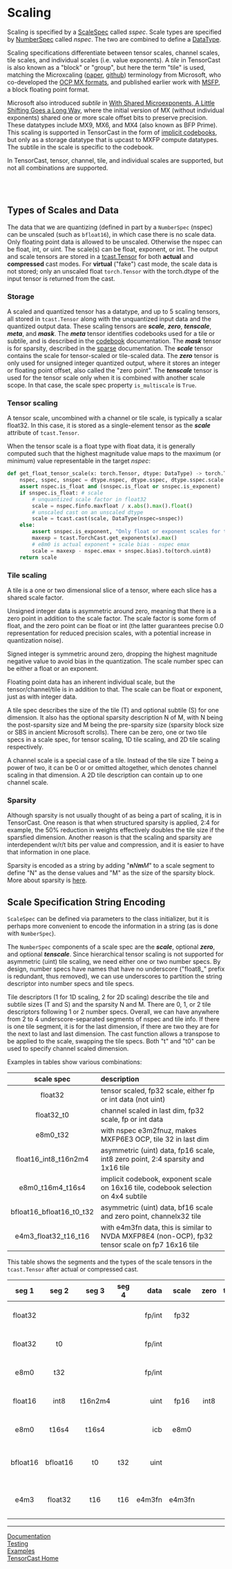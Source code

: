 <!-- markdownlint-disable MD033 MD041 -->

# Scaling

Scaling is specified by a [ScaleSpec](../tcast/scale.py) called *sspec*.  Scale types are specified by
[NumberSpec](../tcast/number.py) called *nspec*.  The two are combined to define a
[DataType](../tcast/datatype.py).

Scaling specifications differentiate between tensor scales, channel scales, tile scales, and individual scales
(i.e. value exponents).  A *tile* in TensorCast is also known as a "block" or "group", but here the term "tile"
is used, matching the Microxcaling
([paper](https://arxiv.org/pdf/2310.10537.pdf),
[github](https://github.com/microsoft/microxcaling.git))
terminology from Microsoft, who co-developed the
[OCP MX formats](https://www.opencompute.org/documents/ocp-microscaling-formats-mx-v1-0-spec-final-pdf),
and published earlier work with
[MSFP](https://proceedings.neurips.cc/paper/2020/file/747e32ab0fea7fbd2ad9ec03daa3f840-Paper.pdf),
a block floating point format.

Microsoft also introduced *subtile* in
[With Shared Microexponents, A Little Shifting Goes a Long Way](https://arxiv.org/abs/2302.08007),
where the initial version of MX (without individual exponents) shared one or more scale offset bits to preserve
precision.  These datatypes include MX9, MX6, and MX4 (also known as BFP Prime).  This scaling is supported
in TensorCast in the form of [implicit codebooks](./codebook.md), but only as a storage datatype that is upcast
to MXFP compute datatypes.  The subtile in the scale is specific to the codebook.

In TensorCast, tensor, channel, tile, and individual scales are supported, but not all combinations are supported.

<br></br>

## Types of Scales and Data

The data that we are quantizing (defined in part by a `NumberSpec` (nspec) can be unscaled (such as `bfloat16`),
in which
case there is no scale data.  Only floating point data is allowed to be unscaled. Otherwise the nspec can be
float, int, or uint.  The scale(s) can be float, exponent, or int.  The output and scale tensors are stored in a
[tcast.Tensor](./tensor.md) for both **actual** and **compressed** cast modes.  For **virtual** ("fake") cast mode,
the scale data is not stored; only an unscaled float `torch.Tensor` with the torch.dtype of the input tensor is
returned from the cast.

### Storage

A scaled and quantized tensor has a datatype, and up to 5 scaling tensors, all stored in `tcast.Tensor` along with
the unquantized input data and the quantized output data.  These scaling tensors are ***scale***, ***zero***,
***tenscale***, ***meta***, and ***mask***.  The ***meta*** tensor identifies codebooks used for a tile or subtile,
and is described in the [codebook](./codebook.md) documentation.  The ***mask*** tensor is for sparsity, described
in the [sparse](./sparse.md) documentation.  The ***scale*** tensor contains the scale for tensor-scaled or tile-scaled
data.  The ***zero*** tensor is only used for unsigned integer quantized output, where it stores an integer or
floating point offset, also called the "zero point".  The ***tenscale*** tensor is used for the tensor scale only
when it is combined with another scale scope.  In that case, the scale spec property `is_multiscale` is `True`.

### Tensor scaling

A tensor scale, uncombined with a channel or tile scale, is typically a scalar float32.  In this case,
it is stored as a single-element tensor as the ***scale*** attribute of `tcast.Tensor`.

When the tensor scale is a float type with float data, it is generally computed such that the highest magnitude
value maps to the maximum (or minimum) value representable in the target *nspec*:

``` python
def get_float_tensor_scale(x: torch.Tensor, dtype: DataType) -> torch.Tensor:
    nspec, sspec, snspec = dtype.nspec, dtype.sspec, dtype.sspec.scale
    assert nspec.is_float and (snspec.is_float or snspec.is_exponent)
    if snspec.is_float: # scale
        # unquantized scale factor in float32
        scale = nspec.finfo.maxfloat / x.abs().max().float()
        # unscaled cast on an unscaled dtype
        scale = tcast.cast(scale, DataType(nspec=snspec))
    else:
        assert snspec.is_exponent, "Only float or exponent scales for tensor scaling"
        maxexp = tcast.TorchCast.get_exponents(x).max()
        # e8m0 is actual exponent + scale bias - nspec emax
        scale = maxexp - nspec.emax + snspec.bias).to(torch.uint8)
    return scale
```

### Tile scaling

A tile is a one or two dimensional slice of a tensor, where each slice has a shared scale factor.

Unsigned integer data is asymmetric  around zero, meaning that there is a zero point in addition to the scale factor.
The scale factor is some form of float, and the zero point can be float or int (the latter guarantees precise 0.0
representation for reduced precision scales, with a potential increase in quantization noise).

Signed integer is symmetric around zero, dropping the highest magnitude negative value to avoid bias in the
quantization. The scale number spec can be either a float or an exponent.

Floating point data has an inherent individual scale, but the tensor/channel/tile is in addition to that.  The scale
can be float or exponent, just as with integer data.

A tile spec describes the size of the tile (T) and optional subtile (S) for one dimension.  It also has the
optional sparsity description N of M, with N being the post-sparsity size and M being the pre-sparsity size
(sparsity block size or SBS in ancient Microsoft scrolls).  There can be zero, one or two tile specs in a scale
spec, for tensor scaling, 1D tile scaling, and 2D tile scaling respectively.

A channel scale is a special case of a tile.  Instead of the tile size T being a power of two, it can be 0 or
or omitted altogether, which denotes channel scaling in that dimension.  A 2D tile description can contain up to one
channel scale.

### Sparsity

Although sparsity is not usually thought of as being a part of scaling, it is in TensorCast.  One reason is that
when structured sparsity is applied, 2:4 for example, the 50% reduction in weights effectively doubles the tile size
if the sparsfied dimension. Another reason is that the scaling and sparsity are interdependent w/r/t bits per value
and compression, and it is easier to have that information in one place.

Sparsity is encoded as a string by adding "**n***N***m***M*" to a scale segment to define "N" as the dense values
and "M" as the size of the sparsity block.  More about sparsity is [here](./sparse.md).

## Scale Specification String Encoding

`ScaleSpec` can be defined via parameters to the class initializer, but it is perhaps more convenient to encode
the information in a string (as is done with `NumberSpec`).

The `NumberSpec` components of a scale spec are the ***scale***, optional ***zero***, and optional ***tenscale***.
Since hierarchical tensor scaling is not supported for asymmetric (uint) tile scaling, we need either one or two
number specs.  By design, number specs have names that have no underscore ("float8_" prefix is redundant, thus
removed), we can use underscores to partition the string descriptor into number specs and tile specs.

Tile descriptors (1 for 1D scaling, 2 for 2D scaling) describe the tile and subtile sizes (T and S) and the sparsity
N and M.  There are 0, 1, or 2 tile descriptors following 1 or 2 number specs.  Overall, we can have anywhere from 2
to 4 underscore-separated segments of nspec and tile info.  If there is one tile segment, it is for the last dimension,
if there are two they are for the next to last and last dimension.  The cast function allows a transpose to be applied
to the scale, swapping the tile specs.  Both "t" and "t0" can be used to specify channel scaled dimension.

Examples in tables show various combinations:

| scale spec             | description                                                                                    |
|:----------------------:|:-----------------------------------------------------------------------------------------------|
|float32                 |tensor scaled, fp32 scale, either fp or int data (not uint)                                     |
|float32_t0              |channel scaled in last dim, fp32 scale, fp or int data                                          |
|e8m0_t32                |with nspec e3m2fnuz, makes MXFP6E3 OCP, tile 32 in last dim                                     |
|float16_int8_t16n2m4    |asymmetric (uint) data, fp16 scale, int8 zero point, 2:4 sparsity and 1x16 tile                 |
|e8m0_t16m4_t16s4        |implicit codebook, exponent scale on 16x16 tile, codebook selection on 4x4 subtile              |
|bfloat16_bfloat16_t0_t32|asymmetric (uint) data, bf16 scale and zero point, channelx32 tile                              |
|e4m3_float32_t16_t16    |with e4m3fn data, this is similar to NVDA MXFP8E4 (non-OCP), fp32 tensor scale on fp7 16x16 tile|

This table shows the segments and the types of the scale tensors in the `tcast.Tensor` after actual or compressed cast.

|seg 1   |seg 2   |seg 3   |seg 4   |data   |scale   |zero  |tenscale |dim -2 |dim -1  | notes                                 |
|:------:|:------:|:------:|:------:|------:|:-----:|:----:|:--------:|:-----:|:------:|:--------------------------------------|
|float32 |        |        |        |fp/int |fp32   |      |          |       |        |fp data fp tensor scale                |
|float32 |t0      |        |        |fp/int |       |      |          |       |channel |int8 data dim -1 fp channel            |
|e8m0    |t32     |        |        |fp/int |       |      |          |       |        |fp data, fp16 scale 1x32 tile          |
|float16 |int8    |t16n2m4 |        |uint   |fp16   | int8 |          |       |t16 2:4 |sparse uint4 tile 16                   |
|e8m0    |t16s4   |t16s4   |        |icb    |e8m0   |      |          |t16 s4 |t16 s4  |codebook 16x16 tile, 4x4 subtile       |
|bfloat16|bfloat16|t0      |t32     |uint   |       |      |          |channel|t32     |uint data, bf16 scale, zero, channelx32|
|e4m3    |float32 |t16     |t16     |e4m3fn |e4m3fn |      |fp32      |t16    |t16     |NVDA MXFP8 16x16 w/ fp32 tensor        |

---

[Documentation](./README.md)
</br>
[Testing](../tests/README.md)
</br>
[Examples](../examples/README.md)
</br>
[TensorCast Home](../README.md)
